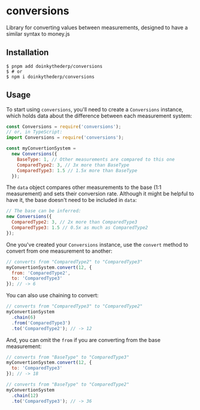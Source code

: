 # conversions
Library for converting values between measurements, designed to have a similar syntax to money.js

## Installation
```terminal
$ pnpm add doinkythederp/conversions
$ # or
$ npm i doinkythederp/conversions
```

## Usage
To start using `conversions`, you'll need to create a `Conversions` instance, which holds data about the difference between each measurement system:

```js
const Conversions = require('conversions');
// or, in TypeScript:
import Conversions = require('conversions');

const myConvertionSystem =
  new Conversions({
    BaseType: 1, // Other measurements are compared to this one
    ComparedType2: 3, // 3x more than BaseType
    ComparedType3: 1.5 // 1.5x more than BaseType
  });
```

The `data` object compares other measurements to the base (1:1 measurement) and sets their conversion rate. Although it might be helpful to have it, the base doesn't need to be included in `data`:

```js
// The base can be inferred:
new Conversions({
  ComparedType2: 3, // 2x more than ComparedType3
  ComparedType3: 1.5 // 0.5x as much as ComparedType2
});
```

One you've created your `Conversions` instance, use the `convert` method to convert from one measurement to another:

```js
// converts from "ComparedType2" to "ComparedType3"
myConvertionSystem.convert(12, {
  from: 'ComparedType2',
  to: 'ComparedType3'
}); // -> 6
```

You can also use chaining to convert:

```js
// converts from "ComparedType3" to "ComparedType2"
myConvertionSystem
  .chain(6)
  .from('ComparedType3')
  .to('ComparedType2'); // -> 12
```

And, you can omit the `from` if you are converting from the base measurement:

```js
// converts from "BaseType" to "ComparedType3"
myConvertionSystem.convert(12, {
  to: 'ComparedType3'
}); // -> 18

// converts from "BaseType" to "ComparedType2"
myConvertionSystem
  .chain(12)
  .to('ComparedType3'); // -> 36
```
